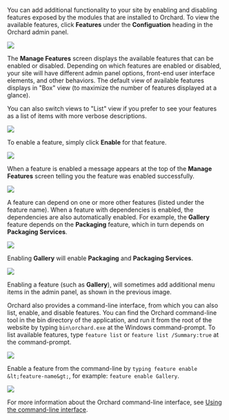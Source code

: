 
You can add additional functionality to your site by enabling and disabling features exposed by the modules that are installed to Orchard.  To view the available features, click **Features** under the **Configuation** heading in the Orchard admin panel.

![](../Upload/screenshots_675/features_admin_675.png)

The **Manage Features** screen displays the available features that can be enabled or disabled. Depending on which features are enabled or disabled, your site will have different admin panel options, front-end user interface elements, and other behaviors. The default view of available features displays in "Box" view (to maximize the number of features displayed at a glance).

You can also switch views to "List" view if you prefer to see your features as a list of items with more verbose descriptions.

![](../Upload/screenshots_675/features_admin_list_675.png)

To enable a feature, simply click **Enable** for that feature.

![](../Upload/screenshots_675/enable_localization.png)

When a feature is enabled a message appears at the top of the **Manage Features** screen telling you the feature was enabled successfully.

![](../Upload/screenshots_675/enable_localization2.png)

A feature can depend on one or more other features (listed under the feature name). When a feature with dependencies is enabled, the dependencies are also automatically enabled.  For example, the **Gallery** feature depends on the **Packaging** feature, which in turn depends on **Packaging Services**. 

![](../Upload/screenshots_675/enable_gallery_675.png)

Enabling **Gallery** will enable **Packaging** and **Packaging Services**.

![](../Upload/screenshots_675/gallery_enabled_675.png)

Enabling a feature (such as **Gallery**), will sometimes add additional menu items in the admin panel, as shown in the previous image.

Orchard also provides a command-line interface, from which you can also list, enable, and disable features. You can find the Orchard command-line tool in the bin directory of the application, and run it from the root of the website by typing `bin\orchard.exe` at the Windows command-prompt.  To list available features, type `feature list`  or `feature list /Summary:true` at the command-prompt. 

![](../Upload/screenshots_85/features_cmd.png)

Enable a feature from the command-line by `typing feature enable &lt;feature-name&gt;`, for example: `feature enable Gallery`.

![](../Upload/screenshots_85/features_cmd2.png)

For more information about the Orchard command-line interface, see [Using the command-line interface](Using-the-command-line-interface).

